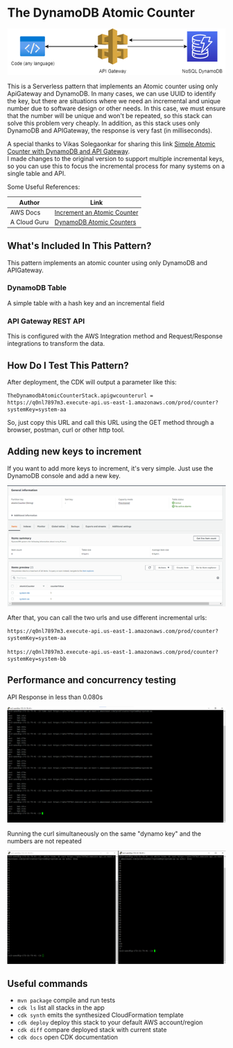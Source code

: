 # The DynamoDB Atomic Counter

![the dynamodb atomic counter](../img/stack.png)

This is a Serverless pattern that implements an Atomic counter using only ApiGateway and DynamoDB. In many cases, we can use UUID to identify the key, but there are situations where we need an incremental and unique number due to software design or other needs. In this case, we must ensure that the number will be unique and won't be repeated, so this stack can solve this problem very cheaply. In addition, as this stack uses only DynamoDB and APIGateway, the response is very fast (in milliseconds).

A special thanks to Vikas Solegaonkar for sharing this link [Simple Atomic Counter with DynamoDB and API Gateway](https://itnext.io/simple-atomic-counter-with-dynamodb-and-api-gateway-e72115c209ff).  
I made changes to the original version to support multiple incremental keys, so you can use this to focus the incremental process for many systems on a single table and API.

Some Useful References:

| Author        | Link           |
| ------------- | ------------- |
| AWS Docs | [Increment an Atomic Counter](https://docs.amazonaws.cn/en_us/amazondynamodb/latest/developerguide/GettingStarted.NodeJs.03.html#GettingStarted.NodeJs.03.04) |
| A Cloud Guru | [DynamoDB Atomic Counters](https://acloudguru.com/blog/engineering/dynamodb-atomic-counters) |


## What's Included In This Pattern?
This pattern implements an atomic counter using only DynamoDB and APIGateway.

### DynamoDB Table
A simple table with a hash key and an incremental field

### API Gateway REST API
This is configured with the AWS Integration method and  Request/Response integrations to transform the data.

## How Do I Test This Pattern?

After deployment, the CDK will output a parameter like this:

```
TheDynamodbAtomicCounterStack.apigwcounterurl = https://q0nl7897m3.execute-api.us-east-1.amazonaws.com/prod/counter?systemKey=system-aa
```

So, just copy this URL and call this URL using the GET method through a browser, postman, curl or other http tool.

## Adding new keys to increment

If you want to add more keys to increment, it's very simple. Just use the DynamoDB console and add a new key.

![the dynamodb atomic counter](../img/img1.png)

After that, you can call the two urls and use different incremental urls:
```
https://q0nl7897m3.execute-api.us-east-1.amazonaws.com/prod/counter?systemKey=system-aa

https://q0nl7897m3.execute-api.us-east-1.amazonaws.com/prod/counter?systemKey=system-bb
```

## Performance and concurrency testing

API Response in less than 0.080s

![the dynamodb atomic counter](../img/img2.png)


Running the curl simultaneously on the same "dynamo key" and the numbers are not repeated

![the dynamodb atomic counter](../img/img3.png)

## Useful commands

 * `mvn package`     compile and run tests
 * `cdk ls`          list all stacks in the app
 * `cdk synth`       emits the synthesized CloudFormation template
 * `cdk deploy`      deploy this stack to your default AWS account/region
 * `cdk diff`        compare deployed stack with current state
 * `cdk docs`        open CDK documentation
